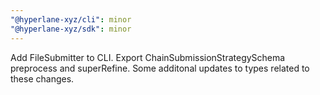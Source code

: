 ```yaml
---
"@hyperlane-xyz/cli": minor
"@hyperlane-xyz/sdk": minor
---
```


Add FileSubmitter to CLI. Export ChainSubmissionStrategySchema preprocess and superRefine. Some additonal updates to types related to these changes.
